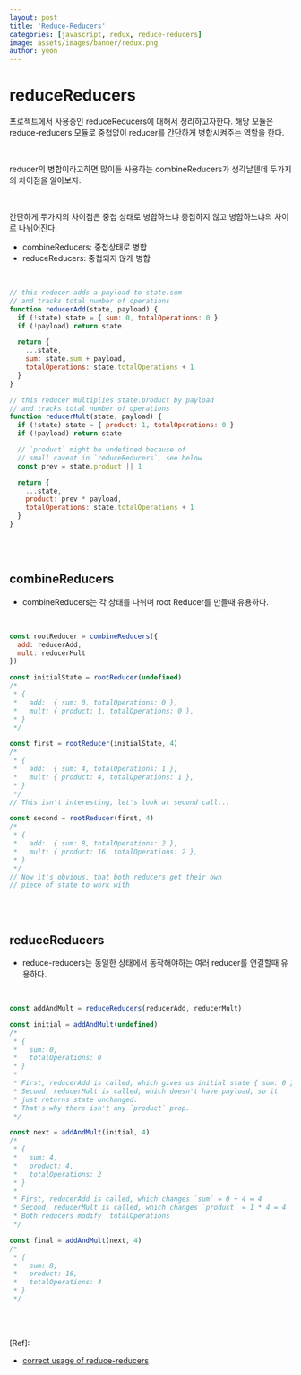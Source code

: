 ```yaml
---
layout: post
title: 'Reduce-Reducers'
categories: [javascript, redux, reduce-reducers]
image: assets/images/banner/redux.png
author: yeon
---
```


# reduceReducers

프로젝트에서 사용중인 reduceReducers에 대해서 정리하고자한다. 해당 모듈은 reduce-reducers 모듈로 중첩없이 reducer를 간단하게 병합시켜주는 역할을 한다. <br>

<br>

reducer의 병합이라고하면 많이들 사용하는 combineReducers가 생각날텐데 두가지의 차이점을 알아보자. <br>

<br>

간단하게 두가지의 차이점은 중첩 상태로 병합하느냐 중첩하지 않고 병합하느냐의 차이로 나뉘어진다. <br>

- combineReducers: 중첩상태로 병합
- reduceReducers: 중첩되지 않게 병합

<br>

```js
// this reducer adds a payload to state.sum
// and tracks total number of operations
function reducerAdd(state, payload) {
  if (!state) state = { sum: 0, totalOperations: 0 }
  if (!payload) return state

  return {
    ...state,
    sum: state.sum + payload,
    totalOperations: state.totalOperations + 1
  }
}

// this reducer multiplies state.product by payload
// and tracks total number of operations
function reducerMult(state, payload) {
  if (!state) state = { product: 1, totalOperations: 0 }
  if (!payload) return state

  // `product` might be undefined because of
  // small caveat in `reduceReducers`, see below
  const prev = state.product || 1

  return {
    ...state,
    product: prev * payload,
    totalOperations: state.totalOperations + 1
  }
}
```

<br><br>

## combineReducers

- combineReducers는 각 상태를 나뉘며 root Reducer를 만들때 유용하다. <br>

<br>

```js
const rootReducer = combineReducers({
  add: reducerAdd,
  mult: reducerMult
})

const initialState = rootReducer(undefined)
/*
 * {
 *   add:  { sum: 0, totalOperations: 0 },
 *   mult: { product: 1, totalOperations: 0 },
 * }
 */

const first = rootReducer(initialState, 4)
/*
 * {
 *   add:  { sum: 4, totalOperations: 1 },
 *   mult: { product: 4, totalOperations: 1 },
 * }
 */
// This isn't interesting, let's look at second call...

const second = rootReducer(first, 4)
/*
 * {
 *   add:  { sum: 8, totalOperations: 2 },
 *   mult: { product: 16, totalOperations: 2 },
 * }
 */
// Now it's obvious, that both reducers get their own
// piece of state to work with
```

<br><br>

## reduceReducers

- reduce-reducers는 동일한 상태에서 동작해야하는 여러 reducer를 연결할때 유용하다. <br>

<br>

```js
const addAndMult = reduceReducers(reducerAdd, reducerMult)

const initial = addAndMult(undefined)
/*
 * {
 *   sum: 0,
 *   totalOperations: 0
 * }
 *
 * First, reducerAdd is called, which gives us initial state { sum: 0 }
 * Second, reducerMult is called, which doesn't have payload, so it
 * just returns state unchanged.
 * That's why there isn't any `product` prop.
 */

const next = addAndMult(initial, 4)
/*
 * {
 *   sum: 4,
 *   product: 4,
 *   totalOperations: 2
 * }
 *
 * First, reducerAdd is called, which changes `sum` = 0 + 4 = 4
 * Second, reducerMult is called, which changes `product` = 1 * 4 = 4
 * Both reducers modify `totalOperations`
 */

const final = addAndMult(next, 4)
/*
 * {
 *   sum: 8,
 *   product: 16,
 *   totalOperations: 4
 * }
 */
```

<br><br>

[Ref]:

- [correct usage of reduce-reducers](https://stackoverflow.com/questions/38652789/correct-usage-of-reduce-reducers/44371190#44371190)

<br><br><br>